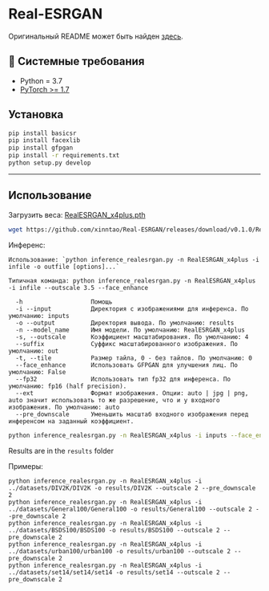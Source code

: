 # Real-ESRGAN

Оригинальный README может быть найден [здесь](https://github.com/xinntao/Real-ESRGAN).

## 🔧 Системные требования

- Python = 3.7
- [PyTorch >= 1.7](https://pytorch.org/)

## Установка

```bash
pip install basicsr
pip install facexlib
pip install gfpgan
pip install -r requirements.txt
python setup.py develop
```
---

## Использование

Загрузить веса: [RealESRGAN_x4plus.pth](https://github.com/xinntao/Real-ESRGAN/releases/download/v0.1.0/RealESRGAN_x4plus.pth)
```bash
wget https://github.com/xinntao/Real-ESRGAN/releases/download/v0.1.0/RealESRGAN_x4plus.pth -P weights
```
Инференс:

```console
Использование: `python inference_realesrgan.py -n RealESRGAN_x4plus -i infile -o outfile [options]...`

Типичная команда: python inference_realesrgan.py -n RealESRGAN_x4plus -i infile --outscale 3.5 --face_enhance

  -h                   Помощь
  -i --input           Директория с изображениями для инференса. По умолчанию: inputs
  -o --output          Директория вывода. По умолчанию: results
  -n --model_name      Имя модели. По умолчанию: RealESRGAN_x4plus
  -s, --outscale       Коэффициент масштабирования. По умолчанию: 4
  --suffix             Суффикс масштабированного изображения. По умолчанию: out
  -t, --tile           Размер тайла, 0 - без тайлов. По умолчанию: 0
  --face_enhance       Использовать GFPGAN для улучшения лиц. По умолчанию: False
  --fp32               Использовать тип fp32 для инференса. По умолчанию: fp16 (half precision).
  --ext                Формат изображения. Опции: auto | jpg | png, auto значит использовать то же разрешение, что и у входного изображения. По умолчанию: auto
  --pre_downscale      Уменьшить масштаб входного изображения перед инференсом на заданный коэффициент.
```

```bash
python inference_realesrgan.py -n RealESRGAN_x4plus -i inputs --face_enhance
```
Results are in the `results` folder

Примеры:
```
python inference_realesrgan.py -n RealESRGAN_x4plus -i ../datasets/DIV2K/DIV2K -o results/DIV2K --outscale 2 --pre_downscale 2
python inference_realesrgan.py -n RealESRGAN_x4plus -i ../datasets/General100/General100 -o results/General100 --outscale 2 --pre_downscale 2
python inference_realesrgan.py -n RealESRGAN_x4plus -i ../datasets/BSDS100/BSDS100 -o results/BSDS100 --outscale 2 --pre_downscale 2
python inference_realesrgan.py -n RealESRGAN_x4plus -i ../datasets/urban100/urban100 -o results/urban100 --outscale 2 --pre_downscale 2
python inference_realesrgan.py -n RealESRGAN_x4plus -i ../datasets/set14/set14/set14 -o results/set14 --outscale 2 --pre_downscale 2
```